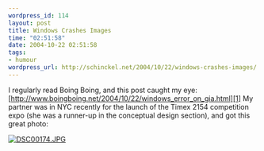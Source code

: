 ```yaml
--- 
wordpress_id: 114
layout: post
title: Windows Crashes Images
time: "02:51:58"
date: 2004-10-22 02:51:58
tags: 
- humour
wordpress_url: http://schinckel.net/2004/10/22/windows-crashes-images/
---
```

I regularly read Boing Boing, and this post caught my eye: [http://www.boingboing.net/2004/10/22/windows_error_on_gia.html][1] My partner was in NYC recently for the launch of the Timex 2154 competition expo (she was a runner-up in the conceptual design section), and got this great photo: 

[![DSC00174.JPG][2]][3][ ][3]

   [1]: http://www.boingboing.net/2004/10/22/windows_error_on_gia.html
   [2]: http://www.flickr.com/photos/995343_2db1971b1b_m.jpg
   [3]: http://www.flickr.com/photos/schinckel/995343/ (Photo Sharing)

